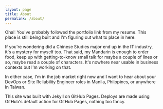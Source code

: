 ```yaml
---
layout: page
title: About
permalink: /about/
---
```


Ohai! You've probably followed the portfolio link from my resume. This place is
still being built and I'm figuring out what to place in here.

If you're wondering did a Chinese Studies major end up in the IT industry, it's
a mystery for myself too. That said, my Mandarin is enough to order food, keep
up with getting-to-know small talk for maybe a couple of lines or so, maybe read
a couple of characters. It's nowhere near usable in business contexts but I'm
working on that.

In either case, I'm in the job market right now and I want to hear about your
DevOps or Site Reliability Engineer roles in Manila, Philppines, or anywhere in
Taiwan.

This site was built with Jekyll on GitHub Pages. Deploys are made using GitHub's
default action for GitHub Pages, nothing too fancy.

